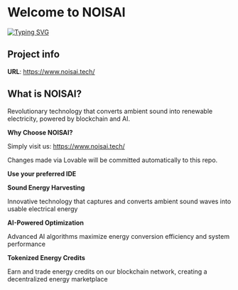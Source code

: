 # Welcome to NOISAI

[![Typing SVG](https://readme-typing-svg.demolab.com/?lines=Revolutionary_technology_that;Converts_ambient_sound_into_renewable_electricity;Powered_by_blockchain_and_AI)](https://git.io/typing-svg)
##
## Project info

**URL**: https://www.noisai.tech/

## What is NOISAI? ##

Revolutionary technology that converts ambient sound into renewable electricity, powered by blockchain and AI.

**Why Choose NOISAI?**

Simply visit us: https://www.noisai.tech/

Changes made via Lovable will be committed automatically to this repo.

**Use your preferred IDE**

**Sound Energy Harvesting**

Innovative technology that captures and converts ambient sound waves into usable electrical energy

**AI-Powered Optimization**

Advanced AI algorithms maximize energy conversion efficiency and system performance

**Tokenized Energy Credits**

Earn and trade energy credits on our blockchain network, creating a decentralized energy marketplace
